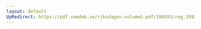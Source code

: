 ```yaml
---
layout: default
UpRedirect: https://pdf.swedeb.se/riksdagen-volumeG-pdf/199293/reg_199293/reg_199293_0567.pdf
---
```

